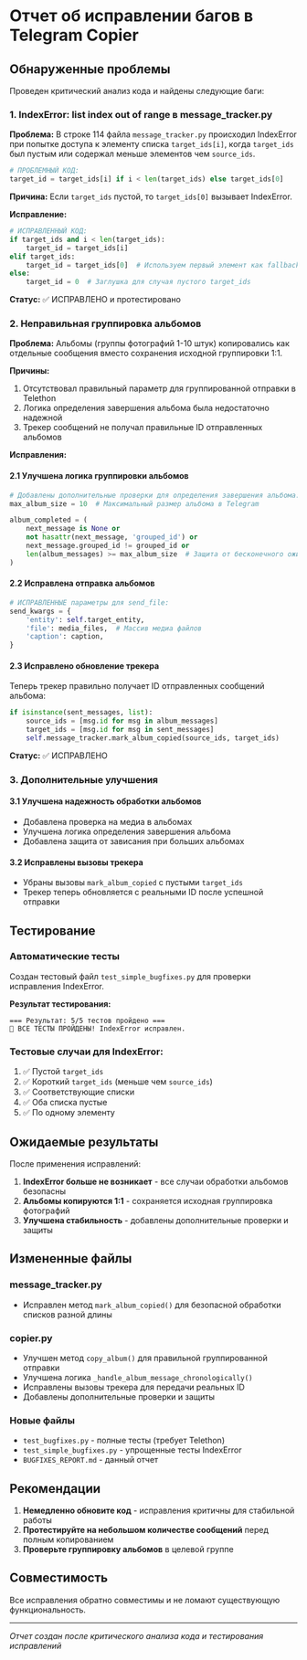 # Отчет об исправлении багов в Telegram Copier

## Обнаруженные проблемы

Проведен критический анализ кода и найдены следующие баги:

### 1. IndexError: list index out of range в message_tracker.py

**Проблема:** 
В строке 114 файла `message_tracker.py` происходил IndexError при попытке доступа к элементу списка `target_ids[i]`, когда `target_ids` был пустым или содержал меньше элементов чем `source_ids`.

```python
# ПРОБЛЕМНЫЙ КОД:
target_id = target_ids[i] if i < len(target_ids) else target_ids[0]
```

**Причина:** Если `target_ids` пустой, то `target_ids[0]` вызывает IndexError.

**Исправление:**
```python
# ИСПРАВЛЕННЫЙ КОД:
if target_ids and i < len(target_ids):
    target_id = target_ids[i]
elif target_ids:
    target_id = target_ids[0]  # Используем первый элемент как fallback
else:
    target_id = 0  # Заглушка для случая пустого target_ids
```

**Статус:** ✅ ИСПРАВЛЕНО и протестировано

### 2. Неправильная группировка альбомов

**Проблема:**
Альбомы (группы фотографий 1-10 штук) копировались как отдельные сообщения вместо сохранения исходной группировки 1:1.

**Причины:**
1. Отсутствовал правильный параметр для группированной отправки в Telethon
2. Логика определения завершения альбома была недостаточно надежной
3. Трекер сообщений не получал правильные ID отправленных альбомов

**Исправления:**

#### 2.1 Улучшена логика группировки альбомов
```python
# Добавлены дополнительные проверки для определения завершения альбома:
max_album_size = 10  # Максимальный размер альбома в Telegram

album_completed = (
    next_message is None or 
    not hasattr(next_message, 'grouped_id') or 
    next_message.grouped_id != grouped_id or
    len(album_messages) >= max_album_size  # Защита от бесконечного ожидания
)
```

#### 2.2 Исправлена отправка альбомов
```python
# ИСПРАВЛЕННЫЕ параметры для send_file:
send_kwargs = {
    'entity': self.target_entity,
    'file': media_files,  # Массив медиа файлов
    'caption': caption,
}
```

#### 2.3 Исправлено обновление трекера
Теперь трекер правильно получает ID отправленных сообщений альбома:
```python
if isinstance(sent_messages, list):
    source_ids = [msg.id for msg in album_messages]
    target_ids = [msg.id for msg in sent_messages]
    self.message_tracker.mark_album_copied(source_ids, target_ids)
```

**Статус:** ✅ ИСПРАВЛЕНО

### 3. Дополнительные улучшения

#### 3.1 Улучшена надежность обработки альбомов
- Добавлена проверка на медиа в альбомах
- Улучшена логика определения завершения альбома
- Добавлена защита от зависания при больших альбомах

#### 3.2 Исправлены вызовы трекера
- Убраны вызовы `mark_album_copied` с пустыми `target_ids`
- Трекер теперь обновляется с реальными ID после успешной отправки

## Тестирование

### Автоматические тесты
Создан тестовый файл `test_simple_bugfixes.py` для проверки исправления IndexError.

**Результат тестирования:**
```
=== Результат: 5/5 тестов пройдено ===
🎉 ВСЕ ТЕСТЫ ПРОЙДЕНЫ! IndexError исправлен.
```

### Тестовые случаи для IndexError:
1. ✅ Пустой `target_ids`
2. ✅ Короткий `target_ids` (меньше чем `source_ids`)
3. ✅ Соответствующие списки
4. ✅ Оба списка пустые
5. ✅ По одному элементу

## Ожидаемые результаты

После применения исправлений:

1. **IndexError больше не возникает** - все случаи обработки альбомов безопасны
2. **Альбомы копируются 1:1** - сохраняется исходная группировка фотографий
3. **Улучшена стабильность** - добавлены дополнительные проверки и защиты

## Измененные файлы

### message_tracker.py
- Исправлен метод `mark_album_copied()` для безопасной обработки списков разной длины

### copier.py
- Улучшен метод `copy_album()` для правильной группированной отправки
- Улучшена логика `_handle_album_message_chronologically()` 
- Исправлены вызовы трекера для передачи реальных ID
- Добавлены дополнительные проверки и защиты

### Новые файлы
- `test_bugfixes.py` - полные тесты (требует Telethon)
- `test_simple_bugfixes.py` - упрощенные тесты IndexError
- `BUGFIXES_REPORT.md` - данный отчет

## Рекомендации

1. **Немедленно обновите код** - исправления критичны для стабильной работы
2. **Протестируйте на небольшом количестве сообщений** перед полным копированием
3. **Проверьте группировку альбомов** в целевой группе

## Совместимость

Все исправления обратно совместимы и не ломают существующую функциональность.

---
*Отчет создан после критического анализа кода и тестирования исправлений*